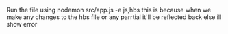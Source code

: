 Run the file using nodemon src/app.js -e js,hbs
this is because when we make any changes to the hbs file or any parrtial it'll be reflected back else ill show error
